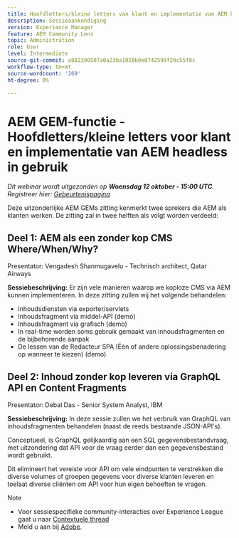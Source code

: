 ```yaml
---
title: Hoofdletters/kleine letters van klant en implementatie van AEM headless in gebruik
description: Sessieaankondiging
version: Experience Manager
feature: AEM Community Lens
topic: Administration
role: User
level: Intermediate
source-git-commit: a882390507a0a23ba1020b0e0742599f20c55f8c
workflow-type: tm+mt
source-wordcount: '269'
ht-degree: 0%

---
```


# AEM GEM-functie - Hoofdletters/kleine letters voor klant en implementatie van AEM headless in gebruik

*Dit webinar wordt uitgezonden op **Woensdag 12 oktober - 15:00 UTC**. Registreer hier: [Gebeurtenispagina](https://adobe.ly/3dlDWjh)*

Deze uitzonderlijke AEM GEMs zitting kenmerkt twee sprekers die AEM als klanten werken. De zitting zal in twee helften als volgt worden verdeeld:

## Deel 1: AEM als een zonder kop CMS Where/When/Why?

Presentator: Vengadesh Shanmugavelu - Technisch architect, Qatar Airways

**Sessiebeschrijving:**
Er zijn vele manieren waarop we koploze CMS via AEM kunnen implementeren.
In deze zitting zullen wij het volgende behandelen:

* Inhoudsdiensten via exporter/servlets
* Inhoudsfragment via middel-API (demo)
* Inhoudsfragment via grafisch (demo)
* In real-time worden soms gebruik gemaakt van inhoudsfragmenten en de bijbehorende aanpak
* De lessen van de Redacteur SPA (Één of andere oplossingsbenadering op wanneer te kiezen) (demo)

## Deel 2: Inhoud zonder kop leveren via GraphQL API en Content Fragments

Presentator: Debal Das - Senior System Analyst, IBM

**Sessiebeschrijving:**
In deze sessie zullen we het verbruik van GraphQL van inhoudsfragmenten behandelen (naast de reeds bestaande JSON-API&#39;s).

Conceptueel, is GraphQL gelijkaardig aan een SQL gegevensbestandvraag, met uitzondering dat API voor de vraag eerder dan een gegevensbestand wordt gebruikt.

Dit elimineert het vereiste voor API om vele eindpunten te verstrekken die diverse volumes of groepen gegevens voor diverse klanten leveren en toelaat diverse cliënten om API voor hun eigen behoeften te vragen.

>[!NOTE]
>
>* Voor sessiespecifieke community-interacties over Experience League gaat u naar [Contextuele thread](https://adobe.ly/3r6P4nr)
>* Meld u aan bij [Adobe](https://aem-augs.adobe.com/).
